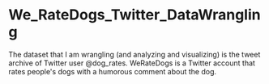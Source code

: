 # We_RateDogs_Twitter_DataWrangling
The dataset that I am  wrangling (and analyzing and visualizing) is the tweet archive of Twitter user @dog_rates. WeRateDogs is a Twitter account that rates people's dogs with a humorous comment about the dog. 
